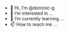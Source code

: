 - 👋 Hi, I’m @dominic-g
- 👀 I’m interested in ...
- 🌱 I’m currently learning ...
- 📫 How to reach me ...

<!---
dominic-g/dominic-g is a ✨ special ✨ repository because its `README.md` (this file) appears on your GitHub profile.
You can click the Preview link to take a look at your changes.
--->
